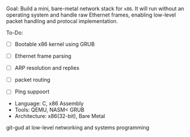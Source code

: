 Goal: Build a mini, bare-metal network stack for `x86`. It will run without an operating system and handle raw Ethernet frames, enabling low-level packet handling and protocal implementation.

To-Do:
- [ ] Bootable x86 kernel using GRUB
- [ ] Ethernet frame parsing
- [ ] ARP resolution and replies
- [ ] packet routing
- [ ] Ping suppoort


- Language: C, x86 Assembly
- Tools: QEMU, NASM< GRUB
- Architecture: x86(32-bit), Bare Metal


git-gud at low-level networking and systems programming
